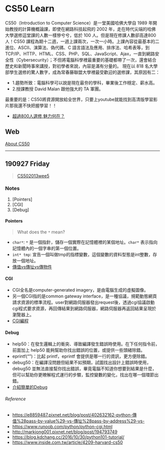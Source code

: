 # CS50 Learn
CS50（Introduction to Computer Science）是一堂美國哈佛大學自 1989 年開始教授的計算機概論課，即使在網路科技起飛的 2002 年，走在時代尖端的哈佛大學選修這堂課的人數一樣慘兮兮，低於 100 人。但是現在修課人數卻高達800人！CS50 課程為期十二週，一週上課兩次，一次一小時。上課內容從最基本的二進位、ASCII、演算法、偽代碼、C 語言語法及應用、排序法、哈希表等，到 TCP/IP、HTTP、HTML、CSS、PHP、SQL、JavaScript、Ajax，一直到網路安全性（Cybersecurity）；不但將電腦科學裡最重要的基礎都帶了一次，還會結合歷史和新聞時事來講授，對初學者來說，內容是滿有分量的。
現在以 818 名大學部學生選修的驚人數字，成為常春藤聯盟大學裡最受歡迎的選修課，其原因有二：

- 1.趨勢所致：電腦科學可以說是現在最夯的學科，畢業後工作穩定、薪水高。
- 2.授課教授 David Malan 跟他強大的 TA 軍團。

最重要的是：CS50將資源開放給全世界，只要上youtube就能找到高清版學習影片那我還不快把握學習！！
- [超過800人選修,魅力何在？](https://www.inside.com.tw/article/4209-harvard-cs50)

## Web
[About CS50](http://cs50.tv/2013/fall/#about,lectures)

---
## 190927 Friday
> [CS502013wee5](https://www.youtube.com/watch?v=IEuvKVjw2oM)

### Notes
1. [Pointers]
2. [CGI]
3. [Debug]

#### Pointers
> What does the `*` mean?  
  - `char*`: `*` 是一個指針，儲存一個實際在記憶體裡的某個地址。`char*` 表示指向記憶體內的一個字串的第一個位置。
  - `int* tmp`: 宣告一個叫做tmp的指標變數，這個變數的資料型態是int整數，存放一個地址。
  - [傳值vs傳址vs傳物件](https://e8859487.pixnet.net/blog/post/402632162-python-傳值%28pass-by-value%29-vs-傳址%28pass-by-address%29-vs-)
  
#### CGI
 - CGI全名是computer-generated imagery，是由電腦生成的虛擬圖像。
 - 另一個CGI指的是common gateway interface，是一種協議，規範動態網頁請求資源的標準流程。user對網路伺服器發出request後，透過cgi協議啟動cgi程式要求資源，再回傳結果到網路伺服器，網路伺服器再返回結果呈現於瀏覽器上。
- [CGI編程](https://www.runoob.com/python/python-cgi.html)

#### Debug
- help50：在發生邏輯上的衝突、導致編譯發生錯誤時使用。在下任何指令前，前面加上 help50 能夠幫助你找出錯誤的位置，或提供一些頭緒除錯。
- eprintf(“”)：比起 printf，eprintf 會提供是哪一行的資訊，更方便除錯。
- debug50：在編譯沒問題但結果不如預期，試圖找出設計上錯誤時使用，debug50 並無法直接幫你找出錯誤，畢竟電腦不知道你想要到結果是什麼，但可以幫助你更暸解程式運行的步驟，監控變數的變化，找出在哪一個環節出錯。
- [介紹簡單的Debug](http://markjong001.pixnet.net/blog/post/194793749)

###### Reference
- https://e8859487.pixnet.net/blog/post/402632162-python-傳值%28pass-by-value%29-vs-傳址%28pass-by-address%29-vs-
- https://www.runoob.com/python/python-cgi.html
- http://markjong001.pixnet.net/blog/post/194793749
- https://blog.kdchang.cc/2016/10/30/python101-tutorial/
- https://www.inside.com.tw/article/4209-harvard-cs50
